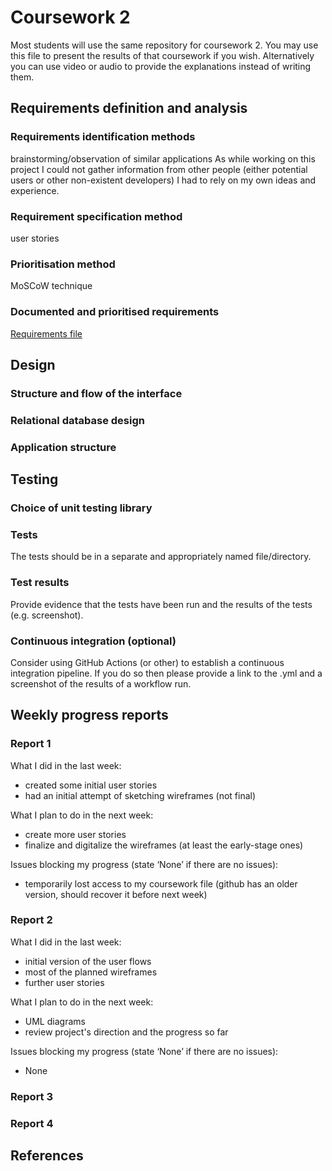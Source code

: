# Coursework 2

Most students will use the same repository for coursework 2. You may use this file to present the results of that
coursework if you wish. Alternatively you can use video or audio to provide the explanations instead of writing them.

## Requirements definition and analysis

### Requirements identification methods
brainstorming/observation of similar applications
As while working on this project I could not gather information from other people (either potential users or other non-existent developers) I had to rely on my own ideas and experience.
### Requirement specification method
user stories
### Prioritisation method
MoSCoW technique
### Documented and prioritised requirements
[Requirements file](design_requirements.md)

## Design

### Structure and flow of the interface

### Relational database design

### Application structure


## Testing
### Choice of unit testing library

### Tests
The tests should be in a separate and appropriately named file/directory.

### Test results
Provide evidence that the tests have been run and the results of the tests (e.g. screenshot).

### Continuous integration (optional)
Consider using GitHub Actions (or other) to establish a continuous integration pipeline. If you do so then please provide a link to the .yml and a screenshot of the results of a workflow run.

## Weekly progress reports

### Report 1
What I did in the last week:
- created some initial user stories
- had an initial attempt of sketching wireframes (not final)

What I plan to do in the next week:
- create more user stories
- finalize and digitalize the wireframes (at least the early-stage ones)

Issues blocking my progress (state ‘None’ if there are no issues):
- temporarily lost access to my coursework file (github has an older version, should recover it before next week)

### Report 2
What I did in the last week:
- initial version of the user flows
- most of the planned wireframes
- further user stories

What I plan to do in the next week:
- UML diagrams
- review project's direction and the progress so far

Issues blocking my progress (state ‘None’ if there are no issues):
- None

### Report 3

### Report 4

## References